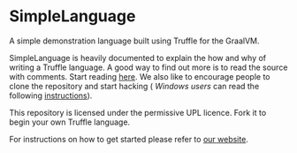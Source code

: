 # SimpleLanguage

A simple demonstration language built using Truffle for the GraalVM.

SimpleLanguage is heavily documented to explain the how and why of writing a
Truffle language. A good way to find out more is to read the source with
comments. Start reading [here](https://github.com/graalvm/simplelanguage/blob/master/language/src/main/java/com/oracle/truffle/sl/SLLanguage.java). 
We also like to encourage people to clone the repository and start hacking (
*Windows users* can read the following [instructions](WIN.md)).

This repository is licensed under the permissive UPL licence. Fork it to begin your own Truffle language.

For instructions on how to get started please refer to [our website](http://www.graalvm.org/docs/graalvm-as-a-platform/implement-language/).
